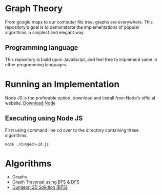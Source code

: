 # Graph Theory
From google maps to our computer file tree, graphs are everywhere. This repository's goal is to demonstarte the implementations of popular algorithms in simplest and elegant way.

## Programming language
This repository is build upon JavaScript, and feel free to implement same in other programming languages.

# Running an Implementation
Node JS is the preferable option, download and install from Node's official website. [Download Node](https://nodejs.org/en/download/)

## Executing using Node JS
First using command line cd over to the directory containing these algorithms.
```
node ./dungeon-2d.js
```

# Algorithms
- Graphs
 - [Graph Traversal using BFS & DFS](https://github.com/subhayanoutlook/graph-theory/blob/master/bfs-dfs.js)
 - [Dungeon 2D Solution (BFS)](https://github.com/subhayanoutlook/graph-theory/blob/master/dungeon-2d.js)

